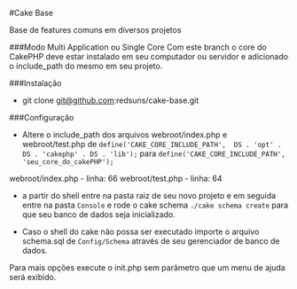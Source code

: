 #Cake Base

Base de features comuns em diversos projetos


###Modo Multi Application ou Single Core
Com este branch o core do CakePHP deve estar instalado em seu computador 
ou servidor e adicionado o include_path do mesmo em seu projeto.


###Instalação

* git clone git@github.com:redsuns/cake-base.git


###Configuração

* Altere o include_path dos arquivos webroot/index.php  e webroot/test.php
de ` define('CAKE_CORE_INCLUDE_PATH',  DS . 'opt' . DS . 'cakephp' . DS . 'lib'); ` para
` define('CAKE_CORE_INCLUDE_PATH',  'seu_core_do_cakePHP'); `

webroot/index.php - linha: 66
webroot/test.php - linha: 64


* a partir do shell entre na pasta raiz de seu novo projeto e em seguida entre na pasta ` Console ` 
e rode o cake schema ` ./cake schema create ` para que seu banco de dados seja inicializado. 

* Caso o shell do cake não possa ser executado importe o arquivo schema.sql de ` Config/Schema ` através de 
seu gerenciador de banco de dados.



Para mais opções execute o init.php sem parâmetro que um menu de ajuda será exibido.

